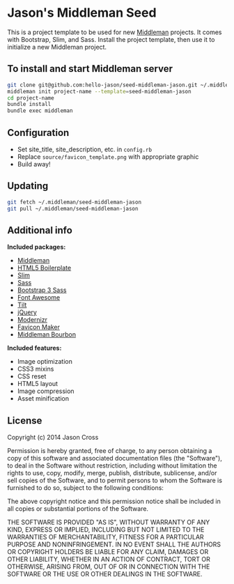 # Jason's Middleman Seed

This is a project template to be used for new [Middleman](http://middlemanapp.com) projects. It comes with Bootstrap, Slim, and Sass. Install the project template, then use it to initialize a new Middleman project.

## To install and start Middleman server

```bash
git clone git@github.com:hello-jason/seed-middleman-jason.git ~/.middleman/seed-middleman-jason
middleman init project-name --template=seed-middleman-jason
cd project-name
bundle install
bundle exec middleman
```

## Configuration

* Set site_title, site_description, etc. in `config.rb`
* Replace `source/favicon_template.png` with appropriate graphic
* Build away!

## Updating

```bash
git fetch ~/.middleman/seed-middleman-jason
git pull ~/.middleman/seed-middleman-jason
```

## Additional info

**Included packages:**

* [Middleman](http://middlemanapp.com/)
* [HTML5 Boilerplate](http://html5boilerplate.com/)
* [Slim](http://slim-lang.com/)
* [Sass](http://sass-lang.com/)
* [Bootstrap 3 Sass](https://github.com/twbs/bootstrap-sass)
* [Font Awesome](http://fontawesome.io)
* [Tilt](https://github.com/rtomayko/tilt)
* [jQuery](http://jquery.com/)
* [Modernizr](http://modernizr.com/)
* [Favicon Maker](https://github.com/follmann/middleman-favicon-maker)
* [Middleman Bourbon](http://bourbon.io/)

**Included features:**

* Image optimization
* CSS3 mixins
* CSS reset
* HTML5 layout
* Image compression
* Asset minification

## License

Copyright (c) 2014 Jason Cross

Permission is hereby granted, free of charge, to any person obtaining a copy of
this software and associated documentation files (the "Software"), to deal in
the Software without restriction, including without limitation the rights to
use, copy, modify, merge, publish, distribute, sublicense, and/or sell copies
of the Software, and to permit persons to whom the Software is furnished to do
so, subject to the following conditions:

The above copyright notice and this permission notice shall be included in all
copies or substantial portions of the Software.

THE SOFTWARE IS PROVIDED "AS IS", WITHOUT WARRANTY OF ANY KIND, EXPRESS OR
IMPLIED, INCLUDING BUT NOT LIMITED TO THE WARRANTIES OF MERCHANTABILITY,
FITNESS FOR A PARTICULAR PURPOSE AND NONINFRINGEMENT. IN NO EVENT SHALL THE
AUTHORS OR COPYRIGHT HOLDERS BE LIABLE FOR ANY CLAIM, DAMAGES OR OTHER
LIABILITY, WHETHER IN AN ACTION OF CONTRACT, TORT OR OTHERWISE, ARISING FROM,
OUT OF OR IN CONNECTION WITH THE SOFTWARE OR THE USE OR OTHER DEALINGS IN THE
SOFTWARE.
